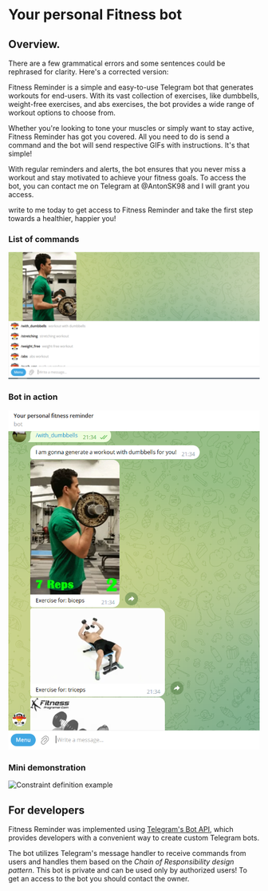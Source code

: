 # Your personal Fitness bot

## Overview.
There are a few grammatical errors and some sentences could be rephrased for clarity. Here's a corrected version:

Fitness Reminder is a simple and easy-to-use Telegram bot that generates workouts for end-users. With its vast collection of exercises, like dumbbells, weight-free exercises, and abs exercises, the bot provides a wide range of workout options to choose from.

Whether you're looking to tone your muscles or simply want to stay active, Fitness Reminder has got you covered. All you need to do is send a command and the bot will send respective GIFs with instructions. It's that simple!

With regular reminders and alerts, the bot ensures that you never miss a workout and stay motivated to achieve your fitness goals. To access the bot, you can contact me on Telegram at @AntonSK98 and I will grant you access.

write to me today to get access to Fitness Reminder and take the first step towards a healthier, happier you!

### List of commands
![List of commands](assets/commands.PNG)

### Bot in action
![Bot in action](assets/workout.PNG)

### Mini demonstration
![Constraint definition example](assets/demo.gif)

## For developers
Fitness Reminder was implemented using [Telegram's Bot API](https://core.telegram.org), which provides developers with a convenient way to create custom Telegram bots.

The bot utilizes Telegram's message handler to receive commands from users and handles them based on the *Chain of Responsibility design pattern*. This bot is private and can be used only by authorized users! To get an access to the bot you should contact the owner.





